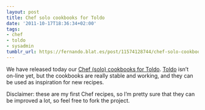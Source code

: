 ```yaml
---
layout: post
title: Chef solo cookbooks for Toldo
date: '2011-10-17T18:36:34+02:00'
tags:
- chef
- toldo
- sysadmin
tumblr_url: https://fernando.blat.es/post/11574128744/chef-solo-cookbooks-for-toldo
---
```

We have released today our [Chef (solo) cookbooks for Toldo](https://github.com/ferblape/toldo-cookbooks). [Toldo](http://thetoldo.com) isn’t on-line yet, but the cookbooks are really stable and working, and they can be used as inspiration for new recipes.

Disclaimer: these are my first Chef recipes, so I’m pretty sure that they can be improved a lot, so feel free to fork the project.
